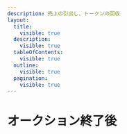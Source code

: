 ```yaml
---
description: 売上の引出し、トークンの回収
layout:
  title:
    visible: true
  description:
    visible: true
  tableOfContents:
    visible: true
  outline:
    visible: true
  pagination:
    visible: true
---
```


# オークション終了後

